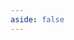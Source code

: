 ```yaml
---
aside: false
---
```


<script setup>
import DemoContainer from '@demo/DemoContainer.vue'
import DemoUseViewTransitionBasic2 from '@demo/use-view-transition/Basic2.vue'
</script>

<!-- prettier-ignore-start -->
<DemoContainer>
  <DemoUseViewTransitionBasic2 />
  <template #code>

  <<< ../../../src/demo/use-view-transition/Basic2.vue
  </template>
</DemoContainer>
<!-- prettier-ignore-end -->
